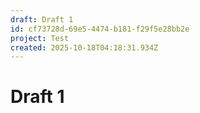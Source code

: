 ```yaml
---
draft: Draft 1
id: cf73728d-69e5-4474-b181-f29f5e28bb2e
project: Test
created: 2025-10-18T04:18:31.934Z
---
```


# Draft 1